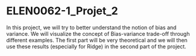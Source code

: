 # ELEN0062-1_Projet_2
In this project, we will try to better understand the notion of bias and variance. We will visualize the concept of Bias-variance trade-off through different examples. The first part will be very theoretical and we will then use these results (especially for Ridge) in the second part of the project.
